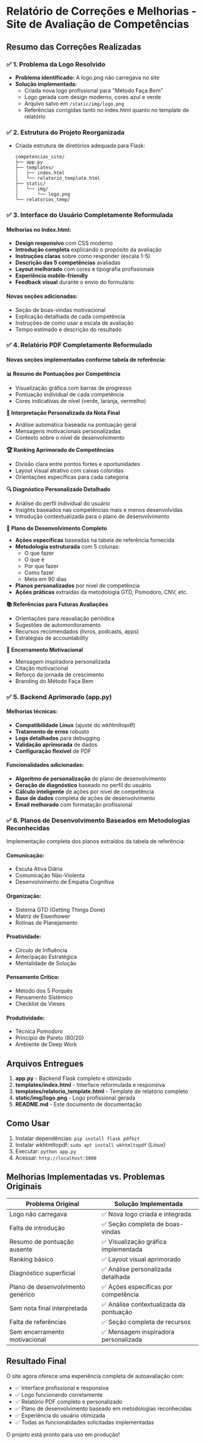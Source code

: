 # Relatório de Correções e Melhorias - Site de Avaliação de Competências

## Resumo das Correções Realizadas

### ✅ 1. Problema da Logo Resolvido
- **Problema identificado:** A logo.png não carregava no site
- **Solução implementada:** 
  - Criada nova logo profissional para "Método Faça Bem"
  - Logo gerada com design moderno, cores azul e verde
  - Arquivo salvo em `/static/img/logo.png`
  - Referências corrigidas tanto no index.html quanto no template de relatório

### ✅ 2. Estrutura do Projeto Reorganizada
- Criada estrutura de diretórios adequada para Flask:
  ```
  competencias_site/
  ├── app.py
  ├── templates/
  │   ├── index.html
  │   └── relatorio_template.html
  ├── static/
  │   └── img/
  │       └── logo.png
  └── relatorios_temp/
  ```

### ✅ 3. Interface do Usuário Completamente Reformulada

#### Melhorias no Index.html:
- **Design responsivo** com CSS moderno
- **Introdução completa** explicando o propósito da avaliação
- **Instruções claras** sobre como responder (escala 1-5)
- **Descrição das 5 competências** avaliadas
- **Layout melhorado** com cores e tipografia profissionais
- **Experiência mobile-friendly**
- **Feedback visual** durante o envio do formulário

#### Novas seções adicionadas:
- Seção de boas-vindas motivacional
- Explicação detalhada de cada competência
- Instruções de como usar a escala de avaliação
- Tempo estimado e descrição do resultado

### ✅ 4. Relatório PDF Completamente Reformulado

#### Novas seções implementadas conforme tabela de referência:

**📊 Resumo de Pontuações por Competência**
- Visualização gráfica com barras de progresso
- Pontuação individual de cada competência
- Cores indicativas de nível (verde, laranja, vermelho)

**🎯 Interpretação Personalizada da Nota Final**
- Análise automática baseada na pontuação geral
- Mensagens motivacionais personalizadas
- Contexto sobre o nível de desenvolvimento

**🏆 Ranking Aprimorado de Competências**
- Divisão clara entre pontos fortes e oportunidades
- Layout visual atrativo com caixas coloridas
- Orientações específicas para cada categoria

**🔍 Diagnóstico Personalizado Detalhado**
- Análise do perfil individual do usuário
- Insights baseados nas competências mais e menos desenvolvidas
- Introdução contextualizada para o plano de desenvolvimento

**🚀 Plano de Desenvolvimento Completo**
- **Ações específicas** baseadas na tabela de referência fornecida
- **Metodologia estruturada** com 5 colunas:
  - O que fazer
  - O que é
  - Por que fazer
  - Como fazer
  - Meta em 90 dias
- **Planos personalizados** por nível de competência
- **Ações práticas** extraídas da metodologia GTD, Pomodoro, CNV, etc.

**📚 Referências para Futuras Avaliações**
- Orientações para reavaliação periódica
- Sugestões de automonitoramento
- Recursos recomendados (livros, podcasts, apps)
- Estratégias de accountability

**🌟 Encerramento Motivacional**
- Mensagem inspiradora personalizada
- Citação motivacional
- Reforço da jornada de crescimento
- Branding do Método Faça Bem

### ✅ 5. Backend Aprimorado (app.py)

#### Melhorias técnicas:
- **Compatibilidade Linux** (ajuste do wkhtmltopdf)
- **Tratamento de erros** robusto
- **Logs detalhados** para debugging
- **Validação aprimorada** de dados
- **Configuração flexível** de PDF

#### Funcionalidades adicionadas:
- **Algoritmo de personalização** do plano de desenvolvimento
- **Geração de diagnóstico** baseado no perfil do usuário
- **Cálculo inteligente** de ações por nível de competência
- **Base de dados** completa de ações de desenvolvimento
- **Email melhorado** com formatação profissional

### ✅ 6. Planos de Desenvolvimento Baseados em Metodologias Reconhecidas

Implementação completa dos planos extraídos da tabela de referência:

#### Comunicação:
- Escuta Ativa Diária
- Comunicação Não-Violenta
- Desenvolvimento de Empatia Cognitiva

#### Organização:
- Sistema GTD (Getting Things Done)
- Matriz de Eisenhower
- Rotinas de Planejamento

#### Proatividade:
- Círculo de Influência
- Antecipação Estratégica
- Mentalidade de Solução

#### Pensamento Crítico:
- Método dos 5 Porquês
- Pensamento Sistêmico
- Checklist de Vieses

#### Produtividade:
- Técnica Pomodoro
- Princípio de Pareto (80/20)
- Ambiente de Deep Work

## Arquivos Entregues

1. **app.py** - Backend Flask completo e otimizado
2. **templates/index.html** - Interface reformulada e responsiva
3. **templates/relatorio_template.html** - Template de relatório completo
4. **static/img/logo.png** - Logo profissional gerada
5. **README.md** - Este documento de documentação

## Como Usar

1. Instalar dependências: `pip install flask pdfkit`
2. Instalar wkhtmltopdf: `sudo apt install wkhtmltopdf` (Linux)
3. Executar: `python app.py`
4. Acessar: `http://localhost:5000`

## Melhorias Implementadas vs. Problemas Originais

| Problema Original | Solução Implementada |
|------------------|---------------------|
| Logo não carregava | ✅ Nova logo criada e integrada |
| Falta de introdução | ✅ Seção completa de boas-vindas |
| Resumo de pontuação ausente | ✅ Visualização gráfica implementada |
| Ranking básico | ✅ Layout visual aprimorado |
| Diagnóstico superficial | ✅ Análise personalizada detalhada |
| Plano de desenvolvimento genérico | ✅ Ações específicas por competência |
| Sem nota final interpretada | ✅ Análise contextualizada da pontuação |
| Falta de referências | ✅ Seção completa de recursos |
| Sem encerramento motivacional | ✅ Mensagem inspiradora personalizada |

## Resultado Final

O site agora oferece uma experiência completa de autoavaliação com:
- ✅ Interface profissional e responsiva
- ✅ Logo funcionando corretamente
- ✅ Relatório PDF completo e personalizado
- ✅ Plano de desenvolvimento baseado em metodologias reconhecidas
- ✅ Experiência do usuário otimizada
- ✅ Todas as funcionalidades solicitadas implementadas

O projeto está pronto para uso em produção!

